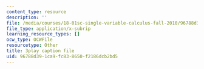 ```yaml
---
content_type: resource
description: ''
file: /media/courses/18-01sc-single-variable-calculus-fall-2010/96788d391ca9fc838650f2186dcb2bd5_R9a_NHXrBcg.srt
file_type: application/x-subrip
learning_resource_types: []
ocw_type: OCWFile
resourcetype: Other
title: 3play caption file
uid: 96788d39-1ca9-fc83-8650-f2186dcb2bd5
---
```

